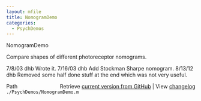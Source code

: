 ```yaml
---
layout: mfile
title: NomogramDemo
categories:
  - PsychDemos
---
```


NomogramDemo

Compare shapes of different photoreceptor nomograms.

7/8/03  dhb  Wrote it.
7/16/03 dhb  Add Stockman Sharpe nomogram.
8/13/12 dhb  Removed some half done stuff at the end which was not very
             useful.


<div class="code_header" style="text-align:right;">
  <span style="float:left;">Path&nbsp;&nbsp;</span> <span class="counter">Retrieve <a href=
  "https://raw.github.com/Psychtoolbox-3/Psychtoolbox-3/beta/./PsychDemos/NomogramDemo.m">current version from GitHub</a> | View <a href=
  "https://github.com/Psychtoolbox-3/Psychtoolbox-3/commits/beta/./PsychDemos/NomogramDemo.m">changelog</a></span>
</div>
<div class="code">
  <code>./PsychDemos/NomogramDemo.m</code>
</div>
